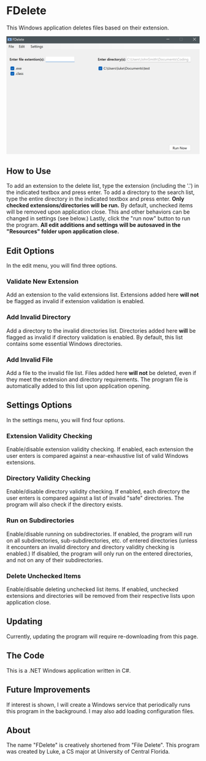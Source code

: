# FDelete
This Windows application deletes files based on their extension.   

![Application Screenshot](Images/application.png)

## How to Use
To add an extension to the delete list, type the extension (including the '.') in the indicated textbox and press enter. To add a directory to the search list, type the entire directory in the indicated 
textbox and press enter. **Only checked extensions/directories will be run.** By default, unchecked items will be removed upon application close. This and other behaviors can be changed in settings
(see below.) Lastly, click the "run now" button to run the program. **All edit additions and settings will be autosaved in the "Resources" folder upon application close.**

## Edit Options
In the edit menu, you will find three options. 

### Validate New Extension
Add an extension to the valid extensions list. Extensions added here **will not** be flagged as invalid if extension validation is enabled. 

### Add Invalid Directory
Add a directory to the invalid directories list. Directories added here **will** be flagged as invalid if directory validation is enabled. By default, this list contains some essential Windows directories.

### Add Invalid File
Add a file to the invalid file list. Files added here **will not** be deleted, even if they meet the extension and directory requirements. The program file is automatically added to this list upon application opening.

## Settings Options
In the settings menu, you will find four options.

### Extension Validity Checking
Enable/disable extension validity checking. If enabled, each extension the user enters is compared against a near-exhaustive list of valid Windows extensions. 

### Directory Validity Checking
Enable/disable directory validity checking. If enabled, each directory the user enters is compared against a list of invalid "safe" directories. The program will also check if the directory exists.

### Run on Subdirectories
Enable/disable running on subdirectories. If enabled, the program will run on all subdirectories, sub-subdirectories, etc. of entered directories (unless it encounters an invalid directory and
directory validity checking is enabled.) If disabled, the program will only run on the entered directories, and not on any of their subdirectories.

### Delete Unchecked Items
Enable/disable deleting unchecked list items. If enabled, unchecked extensions and directories will be removed from their respective lists upon application close.

## Updating
Currently, updating the program will require re-downloading from this page.

## The Code
This is a .NET Windows application written in C#.

## Future Improvements
If interest is shown, I will create a Windows service that periodically runs this program in the background. I may also add loading configuration files.

## About
The name "FDelete" is creatively shortened from "File Delete". This program was created by Luke, a CS major at University of Central Florida.
